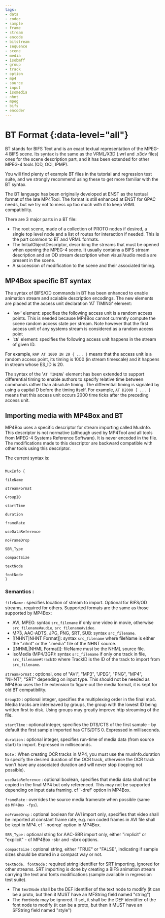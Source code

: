 ```yaml
---
tags:
- data
- codec
- sample
- frame
- stream
- encode
- bitstream
- sequence
- scene
- media
- isobmff
- group
- track
- option
- mp4
- source
- input
- isomedia
- nhnt
- mpeg
- bifs
- encoder
---
```




# BT Format {:data-level="all"}

BT stands for BIFS Text and is an exact textual representation of the MPEG-4 BIFS scene. Its syntax is the same as the VRML/X3D (.wrl and .x3dv files) ones for the scene description part, and it has been extended for other MPEG-4 tools (OD, OCI, IPMP).

You will find plenty of example BT files in the tutorial and regression test suite, and we strongly recommend using these to get more familiar with the BT syntax.

The BT language has been originally developed at ENST as the textual format of the late MP4Tool. The format is still enhanced at ENST for GPAC needs, but we try not to mess up too much with it to keep VRML compatibility.

There are 3 major parts in a BT file:

*   The root scene, made of a collection of PROTO nodes if desired, a single top level node and a list of routes for interaction if needed. This is the part common to BT and VRML formats.
*   The InitialObjectDescriptor, describing the streams that must be opened when opening the MPEG-4 scene. It usually contains a BIFS stream description and an OD stream description when visual/audio media are present in the scene.
*   A succession of modification to the scene and their associated timing.

## MP4Box specific BT syntax

The syntax of BIFS/OD commands in BT has been enhanced to enable animation stream and scalable description encodings. The new elements are placed at the access unit declaration 'AT TIMING' element:

*   '`RAP`' element: specifies the following access unit is a random access points. This is needed because MP4Box cannot currently compute the scene random access state per stream. Note however that the first access unit of any systems stream is considered as a random access point
*   '`IN`' element: specifies the following access unit happens in the stream of given ID.

For example, `RAP AT 1000 IN 20 { ... }` means that the access unit is a random access point, its timing is 1000 (in stream timescale) and it happens in stream whose ES\_ID is 20.

The syntax of the '`AT TIMING`' element has been extended to support differential timing to enable authors to specify relative time between commands rather than absolute timing. The differential timing is signaled by using a capital D before the timing itself. For example, `AT D2000 { ... }` means that this access unit occurs 2000 time ticks after the preceding access unit.

## Importing media with MP4Box and BT

MP4Box uses a specific descriptor for stream importing called MuxInfo. This descriptor is not normative (although used by MP4Tool and all tools from MPEG-4 Systems Reference Software). It is never encoded in the file. The modifications made to this descriptor are backward compatible with other tools using this descriptor. 

The current syntax is:

```

MuxInfo {

fileName

streamFormat

GroupID

startTime

duration

frameRate

useDataReference

noFrameDrop

SBR_Type

compactSize

textNode

fontNode
}

```

### Semantics :

`fileName` : specifies location of stream to import. Optional for BIFS/OD streams, required for others. Supported formats are the same as those supported by MP4Box:

*   AVI, MPEG: syntax `src_filename` if only one video in movie, otherwise `src_filename#audio`, `src_filename#video`.
*   MP3, AAC-ADTS, JPG, PNG, SRT, SUB: syntax `src_filename`.
*   [[NHNT|NHNT Format]]: syntax `src_filename` where fileName is either the ".nhnt" or the ".media" file of the NHNT source.
*   [[NHML|NHML Format]]: fileName must be the NHML source file.
*   IsoMedia (MP4/3GP): syntax `src_filename` if only one track in file, `src_filename#trackID` where TrackID is the ID of the track to import from `src_filename`.

`streamFormat` : optional, one of "AVI", "MP3", "JPEG", "PNG", "MP4", "NHNT", "SRT" depending on input type. This should not be needed as MP4Box uses the file extension to figure out the media format, it is kept for old BT compatibility.

`GroupID` : optional integer, specifies the multiplexing order in the final mp4. Media tracks are interleaved by groups, the group with the lowest ID being written first to disk. Using groups may greatly improve http streaming of the file.

`startTime` : optional integer, specifies the DTS/CTS of the first sample - by default the first sample imported has CTS/DTS 0. Expressed in milliseconds.

`duration` : optional integer, specifies run-time of media data (from source start) to import. Expressed in milliseconds.

`Note` : When creating OCR tracks in MP4, you must use the muxInfo.duration to specify the desired duration of the OCR track, otherwise the OCR track won't have any associated duration and will never stop (looping not possible).

`useDataReference` : optional boolean, specifies that media data shall not be copied in the final MP4 but only referenced. This may not be supported depending on input data framing. cf '-dref' option in MP4Box.

`frameRate` : overrides the source media framerate when possible (same as `MP4Box -fps`).

`noFrameDrop` : optional boolean for AVI import only, specifies that video shall be imported at constant frame rate, e.g. non coded frames in AVI file shall be kept in MP4. cf '-nodrop' option in MP4Box.

`SBR_Type` : optional string for AAC-SBR import only, either "implicit" or "explicit" - cf MP4Box -sbr and -sbrx options.

`compactSize` : optional string, either "TRUE" or "FALSE", indicating if sample sizes should be stored in a compact way or not.

`textNode, fontNode` : required string identifier for SRT importing, ignored for other streams. SRT importing is done by creating a BIFS animation stream carrying the text and fonts modifications (sample available in regression test suite).

*   The `textNode` shall be the DEF identifier of the text node to modify (it can be a proto, but then it MUST have an MFString field named "string")
*   The `fontNode` may be ignored. If set, it shall be the DEF identifier of the font node to modify (it can be a proto, but then it MUST have an SFString field named "style")

